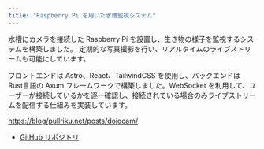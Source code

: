```yaml
---
title: "Raspberry Pi を用いた水槽監視システム"
---
```


水槽にカメラを接続した Raspberry Pi を設置し、生き物の様子を監視するシステムを構築しました。
定期的な写真撮影を行い、リアルタイムのライブストリームも可能にしています。

フロントエンドは Astro、React、TailwindCSS を使用し、バックエンドは Rust言語の Axum フレームワークで構築しました。WebSocket を利用して、ユーザーが接続しているかを逐一確認し、接続されている場合のみライブストリームを配信する仕組みを実装しています。

[https://blog/pullriku.net/posts/dojocam/](https://blog/pullriku.net/posts/dojocam/)

- [GitHub リポジトリ](https://github.com/pullriku/dojocam)
